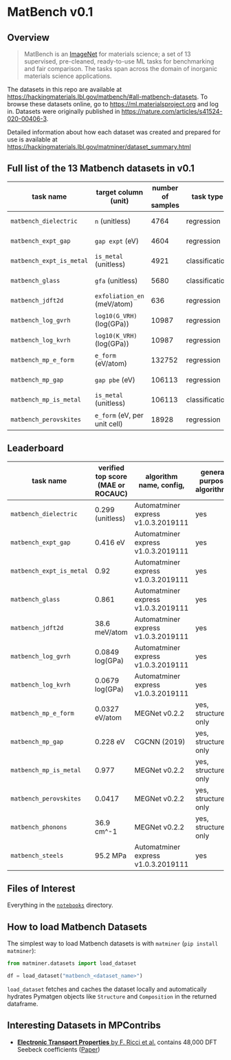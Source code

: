 # MatBench v0.1

## Overview

> MatBench is an [ImageNet](http://www.image-net.org) for materials science; a set of 13 supervised, pre-cleaned, ready-to-use ML tasks for benchmarking and fair comparison. The tasks span across the domain of inorganic materials science applications.

The datasets in this repo are available at <https://hackingmaterials.lbl.gov/matbench/#all-matbench-datasets>.
To browse these datasets online, go to <https://ml.materialsproject.org> and log in.
Datasets were originally published in <https://nature.com/articles/s41524-020-00406-3>.

Detailed information about how each dataset was created and prepared for use is available at <https://hackingmaterials.lbl.gov/matminer/dataset_summary.html>

## Full list of the 13 Matbench datasets in v0.1

| task name                | target column (unit)         | number of samples | task type      | links                             |
| ------------------------ | ---------------------------- | ----------------- | -------------- | --------------------------------- |
| `matbench_dielectric`    | `n` (unitless)               | 4764              | regression     | [download][1], [interactive][2]   |
| `matbench_expt_gap`      | `gap expt` (eV)              | 4604              | regression     | [download][3], [interactive][4]   |
| `matbench_expt_is_metal` | `is_metal` (unitless)        | 4921              | classification | [download][5], [interactive][6]   |
| `matbench_glass`         | `gfa` (unitless)             | 5680              | classification | [download][7], [interactive][8]   |
| `matbench_jdft2d`        | `exfoliation_en` (meV/atom)  | 636               | regression     | [download][9], [interactive][10]  |
| `matbench_log_gvrh`      | `log10(G_VRH)` (log(GPa))    | 10987             | regression     | [download][11], [interactive][12] |
| `matbench_log_kvrh`      | `log10(K_VRH)` (log(GPa))    | 10987             | regression     | [download][13], [interactive][14] |
| `matbench_mp_e_form`     | `e_form` (eV/atom)           | 132752            | regression     | [download][15], [interactive][16] |
| `matbench_mp_gap`        | `gap pbe` (eV)               | 106113            | regression     | [download][17], [interactive][18] |
| `matbench_mp_is_metal`   | `is_metal` (unitless)        | 106113            | classification | [download][19], [interactive][20] |
| `matbench_perovskites`   | `e_form` (eV, per unit cell) | 18928             | regression     | [download][19], [interactive][20] |

[1]: https://ml.materialsproject.org/projects/matbench_dielectric.json.gz
[2]: https://ml.materialsproject.org/projects/matbench_dielectric
[3]: https://ml.materialsproject.org/projects/matbench_expt_gap.json.gz
[4]: https://ml.materialsproject.org/projects/matbench_expt_gap
[5]: https://ml.materialsproject.org/projects/matbench_expt_is_metal.json.gz
[6]: https://ml.materialsproject.org/projects/matbench_expt_is_metal
[7]: https://ml.materialsproject.org/projects/matbench_glass.json.gz
[8]: https://ml.materialsproject.org/projects/matbench_glass
[9]: https://ml.materialsproject.org/projects/matbench_jdft2d.json.gz
[10]: https://ml.materialsproject.org/projects/matbench_jdft2d
[11]: https://ml.materialsproject.org/projects/matbench_log_gvrh.json.gz
[12]: https://ml.materialsproject.org/projects/matbench_log_gvrh
[13]: https://ml.materialsproject.org/projects/matbench_log_kvrh.json.gz
[14]: https://ml.materialsproject.org/projects/matbench_log_kvrh
[15]: https://ml.materialsproject.org/projects/matbench_mp_e_form.json.gz
[16]: https://ml.materialsproject.org/projects/matbench_mp_e_form
[17]: https://ml.materialsproject.org/projects/matbench_mp_gap.json.gz
[18]: https://ml.materialsproject.org/projects/matbench_mp_gap
[19]: https://ml.materialsproject.org/projects/matbench_mp_is_metal.json.gz
[20]: https://ml.materialsproject.org/projects/matbench_mp_is_metal

## Leaderboard

| task name                | verified top score (MAE or ROCAUC) | algorithm name, config,             | general purpose algorithm? |
| ------------------------ | ---------------------------------- | ----------------------------------- | -------------------------- |
| `matbench_dielectric`    | 0.299 (unitless)                   | Automatminer express v1.0.3.2019111 | yes                        |
| `matbench_expt_gap`      | 0.416 eV                           | Automatminer express v1.0.3.2019111 | yes                        |
| `matbench_expt_is_metal` | 0.92                               | Automatminer express v1.0.3.2019111 | yes                        |
| `matbench_glass`         | 0.861                              | Automatminer express v1.0.3.2019111 | yes                        |
| `matbench_jdft2d`        | 38.6 meV/atom                      | Automatminer express v1.0.3.2019111 | yes                        |
| `matbench_log_gvrh`      | 0.0849 log(GPa)                    | Automatminer express v1.0.3.2019111 | yes                        |
| `matbench_log_kvrh`      | 0.0679 log(GPa)                    | Automatminer express v1.0.3.2019111 | yes                        |
| `matbench_mp_e_form`     | 0.0327 eV/atom                     | MEGNet v0.2.2                       | yes, structure only        |
| `matbench_mp_gap`        | 0.228 eV                           | CGCNN (2019)                        | yes, structure only        |
| `matbench_mp_is_metal`   | 0.977                              | MEGNet v0.2.2                       | yes, structure only        |
| `matbench_perovskites`   | 0.0417                             | MEGNet v0.2.2                       | yes, structure only        |
| `matbench_phonons`       | 36.9 cm^-1                         | MEGNet v0.2.2                       | yes, structure only        |
| `matbench_steels`        | 95.2 MPa                           | Automatminer express v1.0.3.2019111 | yes                        |

## Files of Interest

Everything in the [`notebooks`](/notebooks) directory.

## How to load Matbench Datasets

The simplest way to load Matbench datasets is with `matminer` (`pip install matminer`):

```py
from matminer.datasets import load_dataset

df = load_dataset("matbench_<dataset_name>")
```

`load_dataset` fetches and caches the dataset locally and automatically hydrates Pymatgen objects like `Structure` and `Composition` in the returned dataframe.

## Interesting Datasets in MPContribs

- [**Electronic Transport Properties** by F. Ricci et al.](https://contribs.materialsproject.org/projects/carrier_transport) contains 48,000 DFT Seebeck coefficients ([Paper](https://nature.com/articles/sdata201785))

